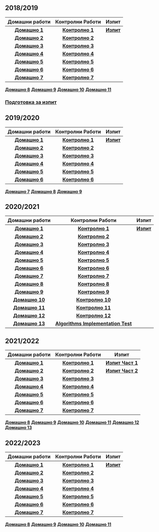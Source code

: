 ## 2018/2019

Домашни работи|Контролни Работи|Изпит|
:-:|:-:|:-:
[**Домашно 1**](https://www.hackerrank.com/practice-1-si)|[**Контролно 1**](https://www.hackerrank.com/sda-test)|[**Изпит**](https://www.hackerrank.com/sda-exam-27-01-19-)
[**Домашно 2**](https://www.hackerrank.com/si-practice-2)|[**Контролно 2**](https://www.hackerrank.com/sda-ttest-2)
[**Домашно 3**](https://www.hackerrank.com/practice-3-1)|[**Контролно 3**](https://www.hackerrank.com/sdatest3)
[**Домашно 4**](https://www.hackerrank.com/si-practice-4)|[**Контролно 4**](https://www.hackerrank.com/test4-sda-)
[**Домашно 5**](https://www.hackerrank.com/si-practice-5)|[**Контролно 5**](https://www.hackerrank.com/sda-test-5)
[**Домашно 6**](https://www.hackerrank.com/sda-hw-6)|[**Контролно 6**](https://www.hackerrank.com/test6-sda )
[**Домашно 7**](https://www.hackerrank.com/si-practice-7)|[**Контролно 7**](https://www.hackerrank.com/test7-sda-soft-eng)
[**Домашно 8**](https://www.hackerrank.com/sda-hw-8)
[**Домашно 9**](https://www.hackerrank.com/sda-hw-9)
[**Домашно 10**](https://www.hackerrank.com/sda-hw-10)
[**Домашно 11**](https://www.hackerrank.com/sda-hw-11)

### [Подготовка за изпит](https://www.hackerrank.com/prepareforfinalexam)

## 2019/2020
Домашни работи|Контролни Работи|Изпит|
:-:|:-:|:-:
[**Домашно 1**](https://www.hackerrank.com/practice-1-sda)|[**Контролно 1**](https://www.hackerrank.com/sda-2019-2020-test1)|[**Изпит**](https://www.hackerrank.com/sda-2019-2020-exam-2e3nr4rr)
[**Домашно 2**](https://www.hackerrank.com/practice-2-sda)|[**Контролно 2**](https://www.hackerrank.com/sda-test2)
[**Домашно 3**](https://www.hackerrank.com/practice-3-sda)|[**Контролно 3**](https://www.hackerrank.com/sda-2019-2020-test3)
[**Домашно 4**](https://www.hackerrank.com/practice-4-sda)|[**Контролно 4**](https://www.hackerrank.com/sda-2019-2020-test4)
[**Домашно 5**](https://www.hackerrank.com/practice-5-sda)|[**Контролно 5**](https://www.hackerrank.com/sda-2019-2020-test-5)
[**Домашно 6**](https://www.hackerrank.com/practice-6-sda)|[**Контролно 6**](https://www.hackerrank.com/contests/test6sda-renfuvidbviw)
[**Домашно 7**](https://www.hackerrank.com/practice-7-sda)
[**Домашно 8**](https://www.hackerrank.com/practice-8-sda)
[**Домашно 9**](https://www.hackerrank.com/practice-9-sda)

## 2020/2021
Домашни работи|Контролни Работи|Изпит|
:-:|:-:|:-:
[**Домашно 1**](https://www.hackerrank.com/contests/sda-homework-1/challenges)|[**Контролно 1**](https://www.hackerrank.com/contests/sda-2020-2021-test1/challenges)|[**Изпит**](https://www.hackerrank.com/contests/exam-2020-02-06-sda/challenges)
[**Домашно 2**](https://www.hackerrank.com/contests/sda-homework-2/challenges)|[**Контролно 2**](https://www.hackerrank.com/contests/sda-2020-2021-test2-erfdw/challenges)
[**Домашно 3**](https://www.hackerrank.com/contests/sda-homework-3/challenges)|[**Контролно 3**](https://www.hackerrank.com/contests/sda-2020-2021-test3-trvdd/challenges)
[**Домашно 4**](https://www.hackerrank.com/contests/sda-homework-4/challenges)|[**Контролно 4**](https://www.hackerrank.com/contests/sda-2020-2021-test4-tsdcfh/challenges)
[**Домашно 5**](https://www.hackerrank.com/contests/sda-homework-5/challenges)|[**Контролно 5**](https://www.hackerrank.com/contests/sda-2020-2021-test5-trgdcw/challenges)
[**Домашно 6**](https://www.hackerrank.com/contests/sda-homework-6/challenges)|[**Контролно 6**](https://www.hackerrank.com/contests/sda-2020-2021-test6-dbr8t-r/challenges)
[**Домашно 7**](https://www.hackerrank.com/contests/sda-homework-7/challenges)|[**Контролно 7**](https://www.hackerrank.com/contests/sda-2020-2021-test7-8jfn4/challenges)
[**Домашно 8**](https://www.hackerrank.com/contests/sda-homework-8/challenges)|[**Контролно 8**](https://www.hackerrank.com/contests/sda-2020-2021-test8-immwjff/challenges)
[**Домашно 9**](https://www.hackerrank.com/contests/sda-homework-9/challenges)|[**Контролно 9**](https://www.hackerrank.com/contests/sda-2020-2021-test9-wefnkcsdw/challenges)
[**Домашно 10**](https://www.hackerrank.com/contests/sda-homework-10/challenges)|[**Контролно 10**](https://www.hackerrank.com/contests/sda-2020-2021-test10-f43j2hj/challenges)
[**Домашно 11**](https://www.hackerrank.com/contests/sda-homework-11/challenges)|[**Контролно 11**](https://www.hackerrank.com/sda-2020-2021-test11-43ed5rf)
[**Домашно 12**](https://www.hackerrank.com/contests/sda-homework-12/challenges)|[**Контролно 12**](https://www.hackerrank.com/contests/sda-2020-2021-test12-12ws4dw/challenges)
[**Домашно 13**](https://www.hackerrank.com/contests/sda-homework-13/challenges)|[**Algorithms Implementation Test**](https://www.hackerrank.com/contests/algorithms-implementation-test-environment/challenges)

## 2021/2022
Домашни работи|Контролни Работи|Изпит|
:-:|:-:|:-:
[**Домашно 1**](https://www.hackerrank.com/sda-hw-1)|[**Контролно 1**](https://www.hackerrank.com/contests/sda-2021-2021-test-1/challenges)|[**Изпит Част 1**](https://www.hackerrank.com/exam-2022-part1-sda )
[**Домашно 2**](https://www.hackerrank.com/sda-hw-2)|[**Контролно 2**](https://www.hackerrank.com/sda-2021-2021-test-2-test)|[**Изпит Част 2**](https://www.hackerrank.com/exam-2022-part2-sda)
[**Домашно 3**](https://www.hackerrank.com/sda-hw-3)|[**Контролно 3**](https://www.hackerrank.com/sda-2021-2021-test-3-november16)
[**Домашно 4**](https://www.hackerrank.com/sda-hw-4)|[**Контролно 4**](https://www.hackerrank.com/sda-2021-2022-test4-nov30)
[**Домашно 5**](https://www.hackerrank.com/sda-hw-5)|[**Контролно 5**](https://www.hackerrank.com/sda-2021-2022-test5-8dec)
[**Домашно 6**](https://www.hackerrank.com/sda-hw-6-2021)|[**Контролно 6**](https://www.hackerrank.com/contests/sda-2021-2022-test-6-christmas)
[**Домашно 7**](https://www.hackerrank.com/sda-hw-7)|[**Контролно 7**](https://www.hackerrank.com/contests/sda-2021-2022-test-7-final/challenges)
[**Домашно 8**](https://www.hackerrank.com/sda-hw-8-2021)
[**Домашно 9**](https://www.hackerrank.com/sda-hw-9-2021)
[**Домашно 10**](https://www.hackerrank.com/sda-hw-10-2021)
[**Домашно 11**](https://www.hackerrank.com/sda-hw-11-2021)
[**Домашно 12**](https://www.hackerrank.com/12-2)
[**Домашно 13**](https://www.hackerrank.com/sda-hw-13-2022)

## 2022/2023
Домашни работи|Контролни Работи|Изпит|
:-:|:-:|:-:
[**Домашно 1**]()|[**Контролно 1**]()|[**Изпит**]()
[**Домашно 2**]()|[**Контролно 2**]()
[**Домашно 3**]()|[**Контролно 3**]()
[**Домашно 4**]()|[**Контролно 4**]()
[**Домашно 5**]()|[**Контролно 5**]()
[**Домашно 6**]()|[**Контролно 6**]()
[**Домашно 7**]()|[**Контролно 7**]()
[**Домашно 8**]()
[**Домашно 9**]()
[**Домашно 10**]()
[**Домашно 11**]()
